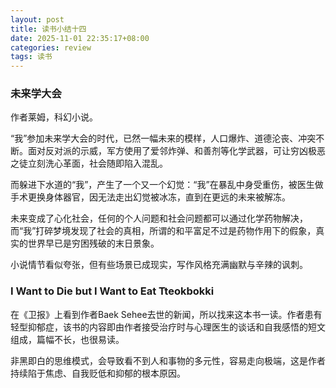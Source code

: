 ```yaml
---
layout: post
title: 读书小结十四
date: 2025-11-01 22:35:17+08:00
categories: review
tags: 读书
---
```


### 未来学大会

作者莱姆，科幻小说。

“我”参加未来学大会的时代，已然一幅未来的模样，人口爆炸、道德沦丧、冲突不断。面对反对派的示威，军方使用了爱邻炸弹、和善剂等化学武器，可让穷凶极恶之徒立刻洗心革面，社会随即陷入混乱。

而躲进下水道的“我”，产生了一个又一个幻觉：“我”在暴乱中身受重伤，被医生做手术更换身体器官，因无法走出幻觉被冰冻，直到在更远的未来被解冻。

未来变成了心化社会，任何的个人问题和社会问题都可以通过化学药物解决，而“我”打碎梦境发现了社会的真相，所谓的和平富足不过是药物作用下的假象，真实的世界早已是穷困残破的末日景象。

小说情节看似夸张，但有些场景已成现实，写作风格充满幽默与辛辣的讽刺。

### I Want to Die but I Want to Eat Tteokbokki

在《卫报》上看到作者Baek Sehee去世的新闻，所以找来这本书一读。作者患有轻型抑郁症，该书的内容即由作者接受治疗时与心理医生的谈话和自我感悟的短文组成，篇幅不长，也很易读。

非黑即白的思维模式，会导致看不到人和事物的多元性，容易走向极端，这是作者持续陷于焦虑、自我贬低和抑郁的根本原因。
